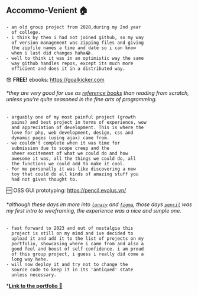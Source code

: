 ## Accommo-Venient 🏠

    - an old group project from 2020,during my 2nd year 
      of college.
    - i think by then i had not joined github, so my way 
      of version management was zipping files and giving 
      the zipfile names a time and date so i can know 
      when i last did changes haha😂.
    - well to think it was in an optimistic way the same 
      way github handles repos, except its much more 
      efficient and does it in a distributed way.

😎 **FREE!** ebooks: <https://goalkicker.com>
###### *they are very good for use as <u>reference books</u> than reading from scratch, unless you're quite seasoned in the fine arts of programming.

    - arguably one of my most painful project (growth 
      pains) and best project in terms of experience, wow 
      and appreciation of development. This is where the 
      love for php, web development, design, css and 
      dynamic pages (using ajax) came from. 
    - we couldn't complete when it was time for 
      submission due to scope creep and the 
      sheer excitement of what we could do and how 
      awesome it was, all the things we could do, all 
      the functions we could add to make it cool.
    - For me personally it was like discovering a new 
      toy that could do all kinds of amazing stuff you 
      had not given thought to.

🆓 OSS GUI prototyping: <https://pencil.evolus.vn/>
###### *although these days im more into [`lunacy`](https://icons8.com/lunacy) and [`figma`](https://figma.com), those days [`pencil`](https://pencil.evolus.vn) was my first intro to wireframing, the experience was a nice and simple one.

    - fast forward to 2023 and out of nostalgia this 
      project is still on my mind and ive decided to 
      upload it and add it to the list of projects on my 
      portfolio, showcasing where i came from and also a 
      good feel and boost of self confidence. i am proud 
      of this group project, i guess i really did come a 
      long way hehe.
    - will now deploy it and try not to change the 
      source code to keep it in its 'antiqued' state 
      unless necessary.

*[**Link to the portfolio 🎁**](https://stroustrups-sentinel.github.io/readme/)
